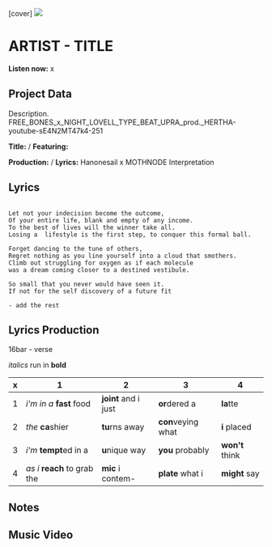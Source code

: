 [cover] ![](57175019_319474918741616_8502199518755923887_n.jpg)

# ARTIST - TITLE

**Listen now:** x

## Project Data

Description.
FREE_BONES_x_NIGHT_LOVELL_TYPE_BEAT_UPRA_prod._HERTHA-youtube-sE4N2MT47k4-251

**Title:**  / **Featuring:** 

**Production:**  / **Lyrics:** Hanonesail x MOTHNODE Interpretation

## Lyrics

```

Let not your indecision become the outcome,
Of your entire life, blank and empty of any income.
To the best of lives will the winner take all.
Losing a  lifestyle is the first step, to conquer this formal ball.

Forget dancing to the tune of others,
Regret nothing as you line yourself into a cloud that smothers.
Climb out struggling for oxygen as if each molecule 
was a dream coming closer to a destined vestibule.

So small that you never would have seen it.
If not for the self discovery of a future fit

- add the rest

```

## Lyrics Production

16bar - verse

*italics* run in
**bold**

| x | 1 | 2 | 3 | 4 |
|---|---|---|---|---|
| 1 | *i'm in a* **fast** food | **joint** and i just  | **or**dered a  | **la**tte  |
| 2 | *the* **ca**shier | **tu**rns away  |  **con**veying what |  **i** placed |
| 3 | *i'm* **tempt**ed in a | **u**nique way  |  **you** probably |  **won't** think |
| 4 | *as i* **reach** to grab the |  **mic** i contem-  | **plate** what i | **might** say |

## Notes

## Music Video
